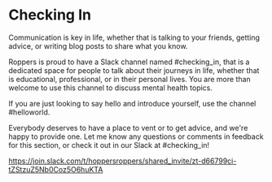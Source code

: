 # Checking In
Communication is key in life, whether that is talking to your friends, getting advice, or writing blog posts to share what you know.

Roppers is proud to have a Slack channel named #checking_in, that is a dedicated space for people to talk about their journeys in life, whether that is educational, professional, or in their personal lives. You are more than welcome to use this channel to discuss mental health topics.

If you are just looking to say hello and introduce yourself, use the channel #helloworld.

Everybody deserves to have a place to vent or to get advice, and we're happy to provide one. Let me know any questions or comments in feedback for this section, or check it out in our Slack at #checking_in!

<https://join.slack.com/t/hoppersroppers/shared_invite/zt-d66799ci-tZStzuZ5Nb0Coz5O6huKTA>